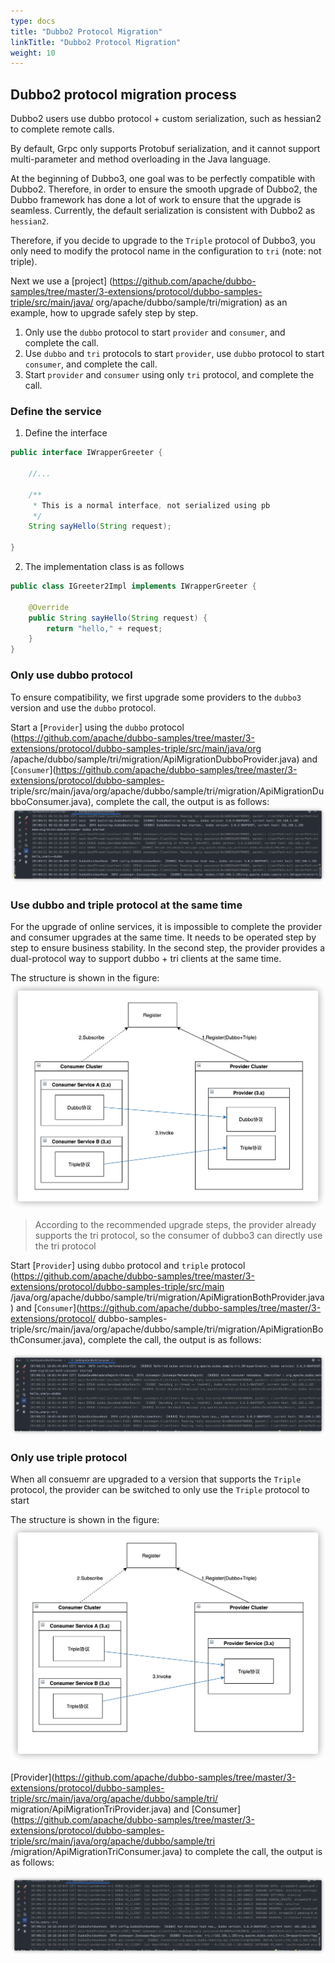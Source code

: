```yaml
---
type: docs
title: "Dubbo2 Protocol Migration"
linkTitle: "Dubbo2 Protocol Migration"
weight: 10
---
```


## Dubbo2 protocol migration process

Dubbo2 users use dubbo protocol + custom serialization, such as hessian2 to complete remote calls.

By default, Grpc only supports Protobuf serialization, and it cannot support multi-parameter and method overloading in the Java language.

At the beginning of Dubbo3, one goal was to be perfectly compatible with Dubbo2. Therefore, in order to ensure the smooth upgrade of Dubbo2, the Dubbo framework has done a lot of work to ensure that the upgrade is seamless. Currently, the default serialization is consistent with Dubbo2 as `hessian2`.

Therefore, if you decide to upgrade to the `Triple` protocol of Dubbo3, you only need to modify the protocol name in the configuration to `tri` (note: not triple).

Next we use a [project] (https://github.com/apache/dubbo-samples/tree/master/3-extensions/protocol/dubbo-samples-triple/src/main/java/ org/apache/dubbo/sample/tri/migration) as an example, how to upgrade safely step by step.

1. Only use the `dubbo` protocol to start `provider` and `consumer`, and complete the call.
2. Use `dubbo` and `tri` protocols to start `provider`, use `dubbo` protocol to start `consumer`, and complete the call.
3. Start `provider` and `consumer` using only `tri` protocol, and complete the call.

### Define the service

1. Define the interface
```java
public interface IWrapperGreeter {

    //...
    
    /**
     * This is a normal interface, not serialized using pb
     */
    String sayHello(String request);

}
```

2. The implementation class is as follows
```java
public class IGreeter2Impl implements IWrapperGreeter {

    @Override
    public String sayHello(String request) {
        return "hello," + request;
    }
}
```

### Only use dubbo protocol

To ensure compatibility, we first upgrade some providers to the `dubbo3` version and use the `dubbo` protocol.

Start a [`Provider`] using the `dubbo` protocol (https://github.com/apache/dubbo-samples/tree/master/3-extensions/protocol/dubbo-samples-triple/src/main/java/org /apache/dubbo/sample/tri/migration/ApiMigrationDubboProvider.java) and [`Consumer`](https://github.com/apache/dubbo-samples/tree/master/3-extensions/protocol/dubbo-samples- triple/src/main/java/org/apache/dubbo/sample/tri/migration/ApiMigrationDubboConsumer.java), complete the call, the output is as follows:
![result](/imgs/v3/migration/tri/dubbo3-tri-migration-dubbo-dubbo-result.png)

### Use dubbo and triple protocol at the same time

For the upgrade of online services, it is impossible to complete the provider and consumer upgrades at the same time. It needs to be operated step by step to ensure business stability.
In the second step, the provider provides a dual-protocol way to support dubbo + tri clients at the same time.

The structure is shown in the figure:
![trust](/imgs/v3/migration/tri/migrate-dubbo-tri-strust.png)

> According to the recommended upgrade steps, the provider already supports the tri protocol, so the consumer of dubbo3 can directly use the tri protocol

Start [`Provider`] using `dubbo` protocol and `triple` protocol (https://github.com/apache/dubbo-samples/tree/master/3-extensions/protocol/dubbo-samples-triple/src/main /java/org/apache/dubbo/sample/tri/migration/ApiMigrationBothProvider.java) and [`Consumer`](https://github.com/apache/dubbo-samples/tree/master/3-extensions/protocol/ dubbo-samples-triple/src/main/java/org/apache/dubbo/sample/tri/migration/ApiMigrationBothConsumer.java), complete the call, the output is as follows:

![result](/imgs/v3/migration/tri/dubbo3-tri-migration-both-dubbo-tri-result.png)


### Only use triple protocol

When all consuemr are upgraded to a version that supports the `Triple` protocol, the provider can be switched to only use the `Triple` protocol to start

The structure is shown in the figure:
![trust](/imgs/v3/migration/tri/migrate-only-tri-strust.png)

[Provider](https://github.com/apache/dubbo-samples/tree/master/3-extensions/protocol/dubbo-samples-triple/src/main/java/org/apache/dubbo/sample/tri/ migration/ApiMigrationTriProvider.java)
and [Consumer](https://github.com/apache/dubbo-samples/tree/master/3-extensions/protocol/dubbo-samples-triple/src/main/java/org/apache/dubbo/sample/tri /migration/ApiMigrationTriConsumer.java) to complete the call, the output is as follows:

![result](/imgs/v3/migration/tri/dubbo3-tri-migration-tri-tri-result.png)